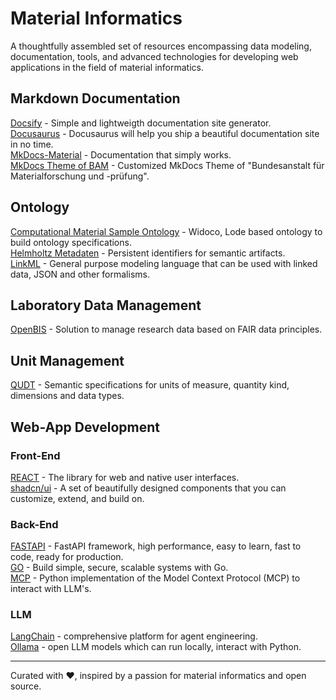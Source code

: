 # Material Informatics

A thoughtfully assembled set of resources encompassing data modeling, documentation, tools, and advanced technologies for developing web applications in the field of material informatics.

## Markdown Documentation

[Docsify](https://docsify.js.org/#/) - Simple and lightweigth documentation site generator.  
[Docusaurus](https://docusaurus.io/) - Docusaurus will help you ship a beautiful documentation site in no time.  
[MkDocs-Material](https://squidfunk.github.io/mkdocs-material/) - Documentation that simply works.  
[MkDocs Theme of BAM](https://github.com/BAMresearch/bam-masterdata) - Customized MkDocs Theme of "Bundesanstalt für Materialforschung und -prüfung".  

## Ontology

[Computational Material Sample Ontology](https://github.com/OCDO/cmso) - Widoco, Lode based ontology to build ontology specifications.  
[Helmholtz Metadaten](https://purls.helmholtz-metadaten.de/) - Persistent identifiers for semantic artifacts.  
[LinkML](https://linkml.io/) - General purpose modeling language that can be used with linked data, JSON and other formalisms.

## Laboratory Data Management

[OpenBIS](https://openbis.ch/) - Solution to manage research data based on FAIR data principles.

## Unit Management

[QUDT](https://qudt.org/) - Semantic specifications for units of measure, quantity kind, dimensions and data types.

## Web-App Development

### Front-End

[REACT](https://react.dev/) - The library for web and native user interfaces.  
[shadcn/ui](https://ui.shadcn.com/) - A set of beautifully designed components that you can customize, extend, and build on.  

### Back-End

[FASTAPI](https://fastapi.tiangolo.com/) - FastAPI framework, high performance, easy to learn, fast to code, ready for production.  
[GO](https://go.dev/) - Build simple, secure, scalable systems with Go.  
[MCP](https://github.com/modelcontextprotocol/python-sdk) - Python implementation of the Model Context Protocol (MCP) to interact with LLM's.  

### LLM

[LangChain](https://www.langchain.com/) - comprehensive platform for agent engineering.  
[Ollama](https://ollama.com/) - open LLM models which can run locally, interact with Python.

---

Curated with ❤️, inspired by a passion for material informatics and open source.
